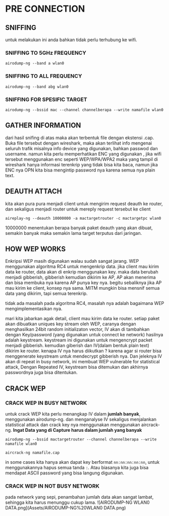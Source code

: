 # PRE CONNECTION  

## SNIFFING 
untuk melakukan ini anda bahkan tidak perlu terhubung ke wifi. 

### SNIFFING TO 5GHz FREQUENCY
```
airodump-ng --band a wlan0  
```

### SNIFFING TO ALL FREQUENCY
```
airodump-ng --band abg wlan0
```

### SNIFFING FOR SPESIFIC TARGET
```
airodump-ng --bssid mac --channel channelberapa --write namafile wlan0
```

## GATHER INFORMATION
dari hasil snifing di atas maka akan terbentuk file dengan ekstensi .cap. Buka file tersebut dengan wireshark, maka akan terlihat info mengenai seluruh trafik misalnya info device yang digunakan, bahkan passwod dan username. namun kita perlu memperhatikan ENC yang digunakan , jika wifi tersebut menggunakan enc seperti WEP/WPA/WPA2 maka yang tampil di wireshark hanya informasi terenkrip yang tidak bisa kita baca, namun jika ENC nya OPN kita bisa mengintip password nya karena semua nya plain text. 

## DEAUTH ATTACH
kita akan pura pura menjadi client untuk mengirim request deauth ke router, dan sekaligus menjadi router untuk mereply request tersebut ke client

```
aireplay-ng --deauth 10000000 -a mactargetrouter -c mactargetpc wlan0
```
10000000 menentukan berapa banyak paket deauth yang akan dibuat, semakin banyak maka semakin lama target terputus dari jaringan. 

## HOW WEP WORKS
Enkripsi WEP masih digunakan walau sudah sangat jarang. WEP menggunakan algoritma RC4 untuk mengenkrip data. jika client mau kirim data ke router, data akan di enkrip menggunakan key. maka data berubah menjadi gibberish, gibberish kemudian dikirim ke AP, AP akan menerima dan bisa membuka nya karena AP punya key nya. begitu sebaliknya jika AP mau kirim ke client, konsep nya sama. MITM mungkin bisa mensnif semua data yang dikirim, tapi semua terenkrip.  

tidak ada masalah pada algoritma RC4, masalah nya adalah bagaimana WEP mengimplementasikan nya. 

mari kita jabarkan agak detail, client mau kirim data ke router. setiap paket akan dibuatkan uniques key stream oleh WEP, caranya dengan menghasilkan 24bit random initializaton vector, IV akan di tambahkan dengan Key/password (yang digunakan untuk connect ke network) hasilnya adalah keystream. keystream ini digunakan untuk mengencrypt packet menjadi gibberish.
kemudian giberish dan IV(dalam bentuk plain text) dikirim ke router. kenapa IV nya harus diikutkan ? karena agar si router bisa menggenerate keystream untuk mendecrypt gibberish nya. Dan jeleknya IV akan di repeat in busy network, ini membuat WEP vulnerable for statistical attack, Dengan Repeated IV, keystream bisa ditemukan dan akhirnya passwordnya juga bisa ditentukan. 

## CRACK WEP
### CRACK WEP IN BUSY NETWORK
untuk crack WEP kita perlu menangkap IV dalam **jumlah banyak**, menggunakan airodump-ng. dan menganalyse IV sekaligus menjalankan statistical attack dan crack key nya menggunakan menggunakan aircrack-ng. **Ingat Data yang di Capture harus dalam jumlah yang banyak**


```
airodump-ng --bssid mactargetrouter --channel channelberapa --write namafile wlan0 
```

```
aircrack-ng namafile.cap 
```

in some cases kita hanya akan dapat key berformat `nn:nn:nn:nn:nn`, untuk menggunakannya hapus semua tanda `:`. Atau biasanya kita juga bisa mendapat ASCII password yang bisa langung digunakan. 

### CRACK WEP IN NOT BUSY NETWORK
pada network yang sepi, penambahan jumlah data akan sangat lambat, sehingga kita harus menunggu cukup lama.
![AIRODUMP-NG WLAN0 DATA.png](Assets/AIRODUMP-NG%20WLAN0 DATA.png) 



